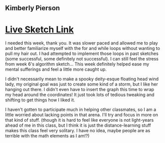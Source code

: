 ## Kimberly Pierson

# [Live Sketch Link](https://mabonmoon.github.io/120-work/hw-8/)

I needed this week, thank you. It was slower paced and allowed me to play and better familiarize myself with the for and while loops without wanting to pull my hair out. I had attempted to implement those loops in past sketches (some successful, some definitely not successful). I can still feel the stress from week 6's algorithm sketch...  This week definitely helped ease my mental sufferings and feel a little more caught up.

I didn't necessarily mean to make a spooky deity-esque floating head wind lady, my original goal was just to create some kind of a storm, but I like her hanging out there. I didn't even have to insert the graph this time to wrap my head around the coordinates! It just took lots of tedious tweaking and shifting to get things how I liked it.

I haven't gotten to participate much in helping other classmates, so I am a little worried about lacking points in that arena. I'll try and focus in more on that kind of stuff. (though it is hard to feel like everyone is not light-years ahead of me in this class, but I think it is just the distance-learning stuff makes this class feel very solitary. I have no idea, maybe people are as terrible with the math elements as I am!?) 
